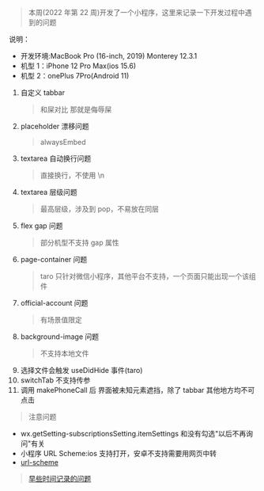 > 本周(2022 年第 22 周)开发了一个小程序，这里来记录一下开发过程中遇到的问题

说明：

- 开发环境:MacBook Pro (16-inch, 2019) Monterey 12.3.1
- 机型 1：iPhone 12 Pro Max(ios 15.6)
- 机型 2：onePlus 7Pro(Android 11)

1. 自定义 tabbar
   > 和屎对比 那就是侮辱屎
2. placeholder 漂移问题
   > alwaysEmbed
3. textarea 自动换行问题
   > 直接换行，不使用 \n
4. textarea 层级问题
   > 最高层级，涉及到 pop，不易放在同层
5. flex gap 问题
   > 部分机型不支持 gap 属性
6. page-container 问题
   > taro 只针对微信小程序，其他平台不支持，一个页面只能出现一个该组件
7. official-account 问题
   > 有场景值限定
8. background-image 问题
   > 不支持本地文件
9. 选择文件会触发 useDidHide 事件(taro)
10. switchTab 不支持传参
11. 调用 makePhoneCall 后 界面被未知元素遮挡，除了 tabbar 其他地方均不可点击

> 注意问题

- wx.getSetting-subscriptionsSetting.itemSettings 和没有勾选"以后不再询问"有关
- 小程序 URL Scheme:ios 支持打开，安卓不支持需要用网页中转
- [url-scheme](https://developers.weixin.qq.com/miniprogram/dev/framework/open-ability/url-scheme.html)

> [早些时间记录的问题](https://www.yuque.com/mrtry/blog/hn5egr)

